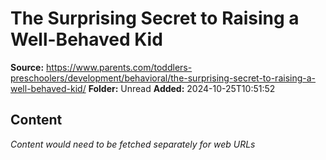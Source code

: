 # The Surprising Secret to Raising a Well-Behaved Kid

**Source:** https://www.parents.com/toddlers-preschoolers/development/behavioral/the-surprising-secret-to-raising-a-well-behaved-kid/
**Folder:** Unread
**Added:** 2024-10-25T10:51:52




## Content
*Content would need to be fetched separately for web URLs*
